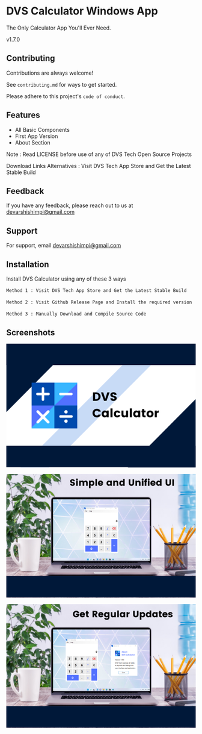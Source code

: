 # DVS Calculator Windows App

The Only Calculator App You'll Ever Need.

v1.7.0

## Contributing

Contributions are always welcome!

See `contributing.md` for ways to get started.

Please adhere to this project's `code of conduct`.


## Features

- All Basic Components
- First App Version
- About Section

Note : Read LICENSE before use of any of DVS Tech Open Source Projects

Download Links Alternatives : Visit DVS Tech App Store and Get the Latest Stable Build

## Feedback

If you have any feedback, please reach out to us at devarshishimpi@gmail.com

## Support

For support, email devarshishimpi@gmail.com

## Installation

Install DVS Calculator using any of these 3 ways

```bash
Method 1 : Visit DVS Tech App Store and Get the Latest Stable Build
```

```bash
Method 2 : Visit Github Release Page and Install the required version
```

```bash
Method 3 : Manually Download and Compile Source Code
```
    
## Screenshots

![App Screenshot](1.png)

![App Screenshot](2.png)

![App Screenshot](3.png)


